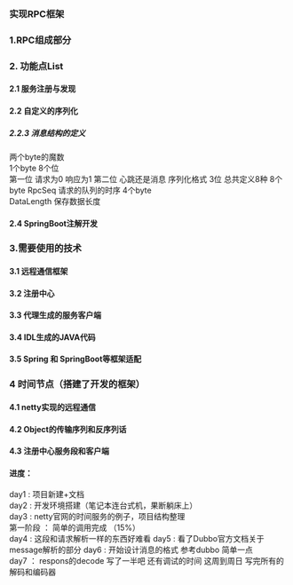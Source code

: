 ### 实现RPC框架
### 1.RPC组成部分
### 2. 功能点List
#### 2.1 服务注册与发现
#### 2.2 自定义的序列化
##### 2.2.3 消息结构的定义
两个byte的魔数  
1个byte 8个位  
第一位 请求为0 响应为1
第二位 心跳还是消息
序列化格式 3位 总共定义8种
8个byte
RpcSeq 请求的队列的时序
4个byte  
DataLength 保存数据长度
#### 2.4 SpringBoot注解开发
### 3.需要使用的技术
#### 3.1 远程通信框架
#### 3.2 注册中心
#### 3.3 代理生成的服务客户端
#### 3.4 IDL生成的JAVA代码
#### 3.5 Spring 和 SpringBoot等框架适配
### 4 时间节点（搭建了开发的框架）
#### 4.1 netty实现的远程通信
#### 4.2 Object的传输序列和反序列话
#### 4.3 注册中心服务段和客户端

#### 进度：
day1 : 项目新建+文档  
day2 : 开发环境搭建（笔记本连台式机，果断躺床上）  
day3 : netty官网的时间服务的例子，项目结构整理   
第一阶段 ： 简单的调用完成 （15%）  
day4 : 这段和请求解析一样的东西好难看
day5 : 看了Dubbo官方文档关于message解析的部分
day6 : 开始设计消息的格式 参考dubbo 简单一点  
day7 ： respons的decode 写了一半吧 还有调试的时间
这周到周日 写完所有的 解码和编码器
